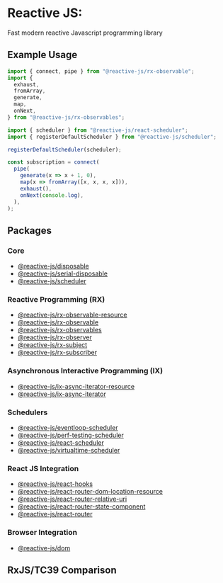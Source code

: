 # Reactive JS:

Fast modern reactive Javascript programming library

## Example Usage

```typescript
import { connect, pipe } from "@reactive-js/rx-observable";
import {
  exhaust,
  fromArray,
  generate,
  map,
  onNext,
} from "@reactive-js/rx-observables";

import { scheduler } from "@reactive-js/react-scheduler";
import { registerDefaultScheduler } from "@reactive-js/scheduler";

registerDefaultScheduler(scheduler);

const subscription = connect(
  pipe(
    generate(x => x + 1, 0),
    map(x => fromArray([x, x, x, x])),
    exhaust(),
    onNext(console.log),
  ),
);
```

## Packages

### Core
* [@reactive-js/disposable](./packages/disposable/docs)
* [@reactive-js/serial-disposable](./packages/serial-disposable/docs)
* [@reactive-js/scheduler](./packages/scheduler/docs)

### Reactive Programming (RX)
* [@reactive-js/rx-observable-resource](./packages/rx-observable-resource/docs)
* [@reactive-js/rx-observable](./packages/rx-observable/docs)
* [@reactive-js/rx-observables](./packages/rx-observables/docs)
* [@reactive-js/rx-observer](./packages/rx-observer/docs)
* [@reactive-js/rx-subject](./packages/rx-subject/docs)
* [@reactive-js/rx-subscriber](./packages/rx-subscriber/docs)

### Asynchronous Interactive Programming (IX)
* [@reactive-js/ix-async-iterator-resource](./packages/ix-async-iterator-resource/docs)
* [@reactive-js/ix-async-iterator](./packages/ix-async-iterator/docs)

### Schedulers
* [@reactive-js/eventloop-scheduler](./packages/eventloop-scheduler/docs)
* [@reactive-js/perf-testing-scheduler](./packages/perf-testing-scheduler/docs)
* [@reactive-js/react-scheduler](./packages/react-scheduler/docs)
* [@reactive-js/virtualtime-scheduler](./packages/virtualtime-scheduler/docs)

### React JS Integration
* [@reactive-js/react-hooks](./packages/react-hooks/docs)
* [@reactive-js/react-router-dom-location-resource](./packages/react-router-dom-location-resource/docs)
* [@reactive-js/react-router-relative-uri](./packages/react-router-relative-uri/docs)
* [@reactive-js/react-router-state-component](./packages/react-router-state-component/docs)
* [@reactive-js/react-router](./packages/react-router)

### Browser Integration
* [@reactive-js/dom](./packages/dom/docs)

## RxJS/TC39 Comparison


